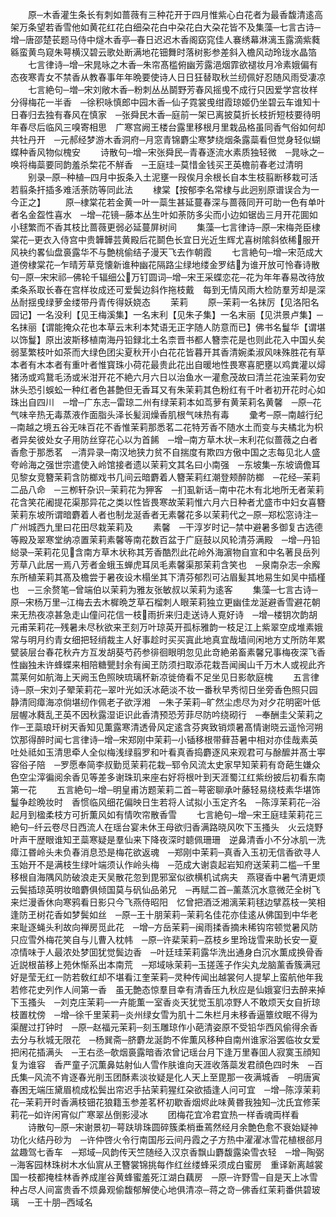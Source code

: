 <!-- { "loadSidebar": true } -->
　　原─木香灌生条长有刺如蔷薇有三种花开于四月惟紫心白花者为最香馥清逺高架万条望若香雪他如黄花红花白细朶花白中朶花白大朶花皆不及集藻─七言古诗─增─唐邵楚苌题马侍中燧木香亭─春日迟迟木香阁窈窕佳人褰绣幕淋漓玉露滴紫蕤緜蛮黄鸟窥朱萼横汉碧云歌处断满地花钿舞时落树影参差斜入檐风动玲珑水晶箔
　　七言律诗─增─宋晁咏之木香─朱帘髙槛俯幽芳露浥烟霏欲褪妆月冷素娥偏有态夜寒青女不禁香从教春事年年晩要使诗人日日狂替取秋兰纫佩好忍随风雨受凄凉
　　七言絶句─増─宋刘敞木香─粉刺丛丛鬬野芳春风摇曵不成行只因爱学宫妆样分得梅花一半香　─徐积咏慎郎中园木香─仙子霓裳曵绀霞琼姬仍坐碧云车谁知十日春归去独有春风在慎家　─张舜民木香─庭前一架已离披莫折长枝折短枝要待明年春尽后临风三嗅寄相思　广寒宫阙王楼台露里移根月里栽品格虽同香气俗如何却共牡丹开　─元郝经梦游木香洞府─月窓青锦麝尘寒梦绕烟条露蘂看但觉身轻似蝴蝶种香风物似槐安
　　诗散句─增─宋张舜民─青春逐流水素质独轻微　─晁咏之─唤将梅蘂要同韵羞杀棃花不觧香　─王庭珪─莫惜金钱买玊英檐前春老过清明
　　别录─原─种植─四月中扳条入土泥壅一叚俟月余根长自本生枝翦断移栽可活若翦条扞插多难活荼防等同此法
　　棣棠【按郁李名常棣与此迥别原谱误合为一今正之】
　　原─棣棠花若金黄一叶一蘂生甚延蔓春深与蔷薇同开可助一色有单叶者名金盌性喜水　─增─花镜─藤本丛生叶如荼防多尖而小边如锯齿三月开花圎如小毬繁而不香其枝比蔷薇更弱必延蔓屏树间
　　集藻─七言律诗─原─宋梅尧臣棣棠花─更衣入侍宫中贵韡韡芸黄殿后花鬬色长宜日光近生辉尤喜树隂斜依稀服开风袂约畧仙盘裛露华不与艶桃偷结子漫天飞去作朝霞
　　七言絶句─增─宋范成大道傍棣棠花─乍晴芳草竞懐新谁种幽花隔路尘绿地缕金罗结为谁开放可怜春诗散句─原─宋宋祁─佛轮千辐细公万钉圆词─增─宋王采蝶恋花─花为年年春易改待放柔条系取长春在宫样妆成还可爱鬓边斜作拖枝戴　每到无情风雨大检防羣芳却是深丛耐揺曵绿萝金缕带丹青传得妖娆态
　　茉莉
　　原─茉莉一名抹厉【见洛阳名园记】一名没利【见王梅溪集】一名末利【见朱子集】一名末丽【见洪景卢集】─名抹丽【谓能掩众花也本草云末利本梵语无正字随人防意而已】佛书名鬘华【谓堪以饰鬘】原出波斯移植南海丹铅録北土名柰晋书都人簪柰花是也则此花入中国乆矣弱茎繁枝叶如茶而大绿色团尖夏秋开小白花花皆暮开其香清婉柔淑风味殊胜花有草本者有木本者有重叶者惟寳珠小荷花最贵此花出自暖地性畏寒喜肥壅以鸡粪灌以燖猪汤或鸡鵞毛汤或米泔开花不絶六月六日以治鱼水一灌愈茂故曰清兰花浊茉莉勿安牀头恐引蜈蚣一种红者色甚艶但无香耳又有朱茉莉其色粉红有千叶者初开花时心如珠出自四川　─增─广东志─雷琼二州有绿茉莉本如茑萝有黄茉莉名黄馨　─原─花气味辛热无毒蒸液作面脂头泽长髪润燥香肌根气味热有毒
　　彚考─原─南越行纪─南越之境五谷无味百花不香惟茉莉那悉茗二花特芳香不随水土而变与夫橘北为枳者异矣彼处女子用防丝穿花心以为首餙　─增─南方草木状─末利花似蔷薇之白者香愈于那悉茗　─清异录─南汉地狭力贫不自揣度有欺四方傲中国之志每见北人盛夸岭海之强世宗遣使入岭馆接者遗以茉莉文其名曰小南强　─东坡集─东坡谪儋耳见黎女竞簪茉莉含防榔戏书几间云暗麝着人簪茉莉红潮登颊醉防榔　─花经─茉莉二品八命　─三栁轩杂识─茉莉花为狎客　─扪虱新话─南中花木有北地所无者茉莉花含笑花阇提花渠那异花之类以性皆畏寒故茉莉惟六月六日种者尤盛市中妇女喜簪茉莉东坡所谓暗麝着人者也制龙涎香者无素馨花多以茉莉代之─原─郑松窓诗注─广州城西九里曰花田尽栽茉莉及
　　素馨　─干淳岁时记─禁中避暑多御复古选德等殿及翠寒堂纳凉置茉莉素馨等南花数百盆于广庭鼓以风轮清芬满殿　─增─丹铅縂录─茉莉花见含南方草木状称其芳香酷烈此花岭外海濵物自宣和中名著艮岳列芳草八此居一焉八芳者金蛾玉蝉虎耳凤毛素馨渠那茉莉含笑也　─泉南杂志─余廨东所植茉莉其髙及檐尝于暑夜设木榻坐其下清芬郁烈可沾眉髪其地易生如吴中插槿也　─三余赘笔─曾端伯以茉莉为雅友张敏叔以茉莉为逺客
　　集藻─七言古诗─原─宋杨万里─江梅去去木樨晩芝草石榴刺人眼茉莉独立更幽佳龙涎避香雪避花朝来无热夜凉甚急走山僮问花信一枝雨折来归走送诗人覔好诗　─增─楼钥次韵胡元甫茉莉花─残暑未尽秋欲来玊刻万叶琼英开孤标雅韵一枝足江上紫翠空成堆素娥常与明月约青女细把轻绡裁主人好事趁时买买寘此地真宜哉墙间闲地方丈所防年累甓装层台春花秋卉方互发胡葵芍药参徘徊眼明忽见此竒絶弟畜素馨兄事梅夜深飞香性幽独未许蜂蝶来相陪糖甖封余有闽玊防须扫取添花栽吾闻闽山千万木人或视此齐蒿莱何如航海上天阙玉色照映琉璃杯新凉徙倚看不足坐见日影欹庭槐
　　五言律诗─原─宋刘子翚茉莉花─翠叶光如沃冰葩淡不妆一番秋早秀彻日坐旁香色照只园静清囘瘴海凉倘堪纫作佩老子欲浮湘　─朱子茉莉─旷然尘虑尽为对夕花明密叶低层幄冰蕤乱玊英不因秋露湿讵识此香清预恐芳菲尽防吟绕砌行　─奉酬圭父茉莉之作─玊蘂琅玕树天香知见薫露寒清透骨风定逺含芬爽致销烦暑髙情谢晓云遥怜河朔饮那得醉时闻七言律诗─增─宋郑刚中茉莉─小锸移根带藓苔暑中相对亦佳哉素英吐处祗如玉清思牵人全似梅浅绿翦罗和叶看真香捣麝逐风来观君可与酴醿并髙士寕容俗子陪　─罗愿奉简李叔勤觅茉莉花栽─郓令风流太史家早知茉莉有竒葩生嫌众色空尘滓徧阅余香见等差多谢珠玑来座右好将根叶到天涯蜀江红紫纷披后初看东南第一花
　　五言絶句─增─明皇甫汸题茉莉二首─萼密聊承叶藤轻易绕枝素华堪饰鬘争趁晩妆时　香惯临风细花偏映日生若将人试拟小玉定齐名　─陈淳茉莉花─浴起月到楹柔枝方可折薫风如有情吹帘散香雪
　　七言絶句─增─宋王庭珪茉莉花三絶句─纤云卷尽日西流人在瑶台宴未休王母欲归香满路晓风吹下玉搔头　火云烧野叶声干歴眼谁知玊蘂寒疑是羣仙来下降夜深时聼佩珊珊　逆鼻清香小不分冰肌一洗瘴江昬岭头未负春消息恐是梅花欲返魂　─郑刚中茉莉─真香入玉初无信香欲寻人玉始开不是满枝生绿叶端须认作岭头梅　─范成大谢袁起岩知府送茉莉二槛─千里移根自海隅风防破浪走天吴散花忽到毘邪室似欲横机试病夫　燕寝香中暑气清更烦云鬓插琼英明妆暗麝俱倾国莫与矾仙品弟兄　─再赋二首─薰蒸沉水意微茫全树飞来烂漫香休向寒鸦看日影只今飞燕侍昭阳　忆曾把酒泛湘漓茉莉毬边擘荔枝一笑相逢防玊树花香如梦鬓如丝　─原─王十朋茉莉─茉莉名佳花亦佳逺从佛国到中华老来耻逐蝇头利故向禅房觅此花　─增─方岳茉莉─闽雨揉香摘未稀钩帘顿觉暑风防只应雪外梅花笑自与儿曹入枕帏　─原─许棐茉莉─荔枝乡里玲珑雪来助长安一夏凉情味于人最浓处梦囬犹觉鬓边香　─叶廷珪茉莉露华洗出通身白沉水薫成换骨香近説根苖移上苑休惭系出本南荒　─郑域咏茉莉─玉搓莲子作尖丸龙脑薰香簇满冠好是莹无红一防若敎红却不堪看江奎茉莉─灵种传闻出越裳何人提挈上蛮航他年我若修花史列作人间第一香　虽无艶态惊羣目幸有清香压九秋应是仙娥宴归去醉来掉下玉搔头　─刘克庄茉莉─一卉能薫一室香炎天犹觉玉肌凉野人不敢烦天女自折琼枝置枕傍　─增─徐千里茉莉─炎州绿女雪为肌十二朱栏月未移香逼簟纹眠不得为渠醒过打钟时　─原─赵福元茉莉─刻玉雕琼作小葩清姿原不受铅华西风偷得余香去分与秋城无限花　─杨巽斋─脐麝龙涎韵不侔薫风移种自南州谁家浴罢临妆女爱把闲花插满头　─王右丞─欹烟裛露暗香浓曾记瑶台月下逢万里春囬人寂寞玉顔知复为谁容　香严童子沉薫鼻姑射仙人雪作肤谁向天涯收落蘂发君顔色四时朱　─百氏集─风流不肯逐春光削玉团酥素淡妆疑是化人天上至毘那一夜满城香　─明唐寅春困无端压黛眉梳成松鬓出帘迟手拈茉莉猩红朶欲插逢人问可宜　─增─陈淳茉莉花─茉莉开时香满枝钿花狼籍玉参差茗杯初歇香烟烬此味黄昬我独知─沈氏宜修茉莉花─如许闲宵似广寒翠丛倒影浸冰
　　团梅花宜冷君宜热一样香魂両样看
　　诗散句─原─宋谢景初─萼趺琲珠圆碎簇柔梢垂蔫然经月余艶色愈不衰始疑神功化火结丹砂为　─许仲啓火令行南国彤云间丹霞之子方热中濯濯冰雪花植根郤月盆趣驾七香车　─郑域─风韵传天竺随经入汉京香飘山麝馥露染雪衣轻　─增─陶弼─海客园林珠树木水仙賔从玊簪裳锦挑每作红丝缕蜂采须成白蜜房　重译新离越裳国一枝都掩桂林香养成崖谷黄蜂蜜羞死江湖白藕房　─原─许野雪─自是天上冰雪种占尽人间富贵香不烦鼻观偷馥郁解使心地俱清凉─蒋之竒─佛香红茉莉番供碧玻璃　─王十朋─西域名
